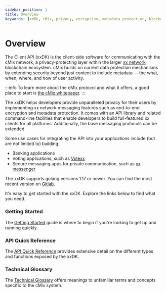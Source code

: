 ```yaml
---
sidebar_position: 1
title: Overview
keywords: [xxDK, cMix, privacy, encryption, metadata protection, blockchain, secure messaging, API]
---
```


# Overview

The Client API (xxDK) is the client-side software for communicating with the cMix network, a privacy-protecting layer within the larger [xx network](https://xx.network/) blockchain ecosystem. cMix builds on current data protection mechanisms by extending security beyond just content to include metadata — the what, when, where, and how of user activity.

:::info
To learn more about the cMix protocol and what it offers, a good place to start is [the cMix whitepaper](https://xx.network/xxcMixwhitepaper.pdf).
:::

The xxDK helps developers provide unparalleled privacy for their users by implementing xx network messaging features such as end-to-end encryption and metadata protection. It comes with an API library and related command-line facilities that enable developers to build full-featured xx clients for all platforms. Additionally, the base messaging protocols can be extended.

Some use cases for integrating the API into your applications include (but are not limited to) building:

- Banking applications
- Voting applications, such as [Votexx](https://votexx.org/)
- Secure messaging apps for private communication, such as [xx messenger](../../dapps/xxm)

The xxDK supports golang versions 1.17 or newer. You can find the most recent version on [Gitlab](https://git.xx.network/elixxir/client). 

It's easy to get started with the xxDK. Explore the links below to find what you need.

### Getting Started

The [Getting Started](getting-started) guide is where to begin if you're looking to get up and running quickly.

### API Quick Reference

The [API Quick Reference](https://pkg.go.dev/gitlab.com/elixxir/client/xxdk) provides extensive detail on the different types and functions exposed by the xxDK.

### Technical Glossary

The [Technical Glossary](technical-glossary) offers meanings to unfamiliar terms and concepts specific to the cMix system.

<!-- ### FAQs

Refer to the FAQ for answers to some of our users' most common questions. -->
